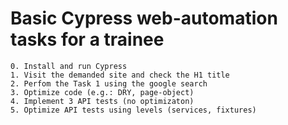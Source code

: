 # Basic Cypress web-automation tasks for a trainee

```
0. Install and run Cypress
1. Visit the demanded site and check the H1 title
2. Perfom the Task 1 using the google search
3. Optimize code (e.g.: DRY, page-object)
4. Implement 3 API tests (no optimizaton)
5. Optimize API tests using levels (services, fixtures)
```